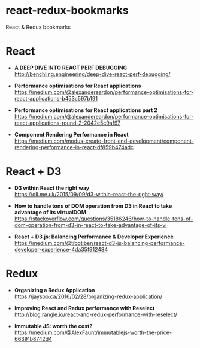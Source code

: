 # react-redux-bookmarks
React &amp; Redux bookmarks

# React

- **A DEEP DIVE INTO REACT PERF DEBUGGING**  
  http://benchling.engineering/deep-dive-react-perf-debugging/ 

- **Performance optimisations for React applications**  
  https://medium.com/@alexandereardon/performance-optimisations-for-react-applications-b453c597b191

- **Performance optimisations for React applications part 2**  
  https://medium.com/@alexandereardon/performance-optimisations-for-react-applications-round-2-2042e5c9af97

- **Component Rendering Performance in React**  
  https://medium.com/modus-create-front-end-development/component-rendering-performance-in-react-df859b474adc

# React + D3

- **D3 within React the right way**  
  https://oli.me.uk/2015/09/09/d3-within-react-the-right-way/

- **How to handle tons of DOM operation from D3 in React to take advantage of its virtualDOM**  
  https://stackoverflow.com/questions/35186246/how-to-handle-tons-of-dom-operation-from-d3-in-react-to-take-advantage-of-its-vi

- **React + D3.js: Balancing Performance & Developer Experience**  
  https://medium.com/@tibotiber/react-d3-js-balancing-performance-developer-experience-4da35f912484




# Redux

- **Organizing a Redux Application**  
  https://jaysoo.ca/2016/02/28/organizing-redux-application/

- **Improving React and Redux performance with Reselect**  
  http://blog.rangle.io/react-and-redux-performance-with-reselect/
  
- **Immutable JS: worth the cost?**  
  https://medium.com/@AlexFaunt/immutablejs-worth-the-price-66391b8742d4
  
 
